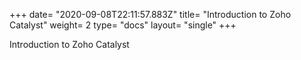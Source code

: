 +++
date= "2020-09-08T22:11:57.883Z"
title= "Introduction to Zoho Catalyst"
weight= 2
type= "docs"
layout= "single"
+++
 
Introduction to Zoho Catalyst